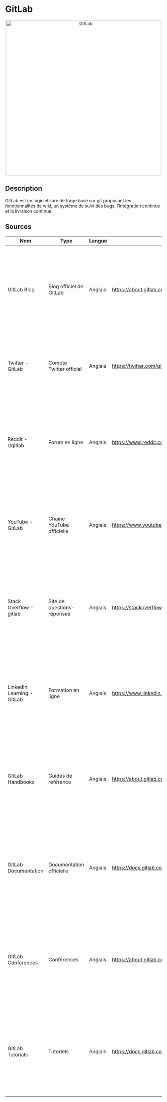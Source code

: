 # GitLab
<p align="center">
<img src="https://about.gitlab.com/images/press/logo/wm.svg" alt="GitLab" width="500"/>
</p>

## Description
GitLab est un logiciel libre de forge basé sur git proposant les fonctionnalités de wiki, un système de suivi des bugs, l’intégration continue et la livraison continue.
## Sources

Nom | Type | Langue | Lien | Description | Tags | Note
 --- | --- | --- | --- | --- | --- | --- 
GitLab Blog|Blog officiel de GitLab|Anglais|https://about.gitlab.com/blog/|Le blog officiel de GitLab est une source de contenu riche sur les dernières nouvelles et mises à jour de GitLab, ainsi que sur les meilleures pratiques et l'utilisation de la plateforme.|veille technologique, mises à jour|4/5
Twitter - GitLab|Compte Twitter officiel|Anglais|https://twitter.com/gitlab|Le compte Twitter de GitLab est une source rapide et pratique pour suivre les dernières annonces et mises à jour de la plateforme.|veille technologique, mises à jour|4/5
Reddit - r/gitlab|Forum en ligne|Anglais|https://www.reddit.com/r/gitlab/|r/gitlab est un forum en ligne dédié à GitLab où les utilisateurs peuvent discuter de toutes les dernières nouvelles et de leurs expériences avec la plateforme.|veille technologique, discussions|3/5
YouTube - GitLab|Chaîne YouTube officielle|Anglais|https://www.youtube.com/channel/UCnMGQ8QHMAnVIsI3xJrihhg|La chaîne YouTube de GitLab propose une variété de vidéos, y compris des présentations, des tutoriels et des webinaires sur GitLab et ses fonctionnalités.|veille technologique, tutoriels|4/5
Stack Overflow - gitlab|Site de questions-réponses|Anglais|https://stackoverflow.com/questions/tagged/gitlab|Stack Overflow est un site de questions-réponses très populaire pour les développeurs, et la section "gitlab" regroupe toutes les questions et réponses liées à GitLab.|veille technologique, questions-réponses|4/5
LinkedIn Learning - GitLab|Formation en ligne|Anglais|https://www.linkedin.com/learning/topics/gitlab|LinkedIn Learning propose une variété de cours en ligne sur GitLab, allant des bases de l'utilisation de la plateforme aux meilleures pratiques avancées.|veille technologique, formation en ligne|4/5
GitLab Handbooks|Guides de référence|Anglais|https://about.gitlab.com/handbook/|Les GitLab Handbooks sont des guides de référence complets sur l'utilisation de GitLab, y compris sur les meilleures pratiques de développement et de gestion de projet.|veille technologique, guides de référence|5/5
GitLab Documentation|Documentation officielle|Anglais|https://docs.gitlab.com/|La documentation officielle de GitLab est une source de référence complète sur l'utilisation de la plateforme, y compris les fonctionnalités, les meilleures pratiques et les tutoriels.|veille technologique, documentation|5/5
GitLab Conferences|Conférences|Anglais|https://about.gitlab.com/events/|GitLab organise régulièrement des conférences et des événements en ligne pour partager les dernières nouvelles et tendances de la plateforme avec sa communauté.|veille technologique, conférences|4/5
GitLab Tutorials|Tutoriels|Anglais|https://docs.gitlab.com/ee/tutorials/|Les GitLab Tutorials sont une série de tutoriels en ligne qui couvrent les différentes fonctionnalités de GitLab et comment les utiliser pour gérer efficacement vos projets.|veille technologique, tutoriels|4/5